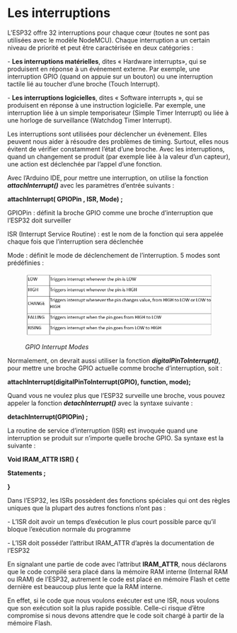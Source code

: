 # Les interruptions

L’ESP32 offre 32 interruptions pour chaque cœur (toutes ne sont pas utilisées avec le modèle NodeMCU). Chaque interruption a un certain niveau de priorité et peut être caractérisée en deux catégories :

\- **Les interruptions matérielles**, dites « Hardware interrupts», qui se produisent en réponse à un événement externe. Par exemple, une interruption GPIO (quand on appuie sur un bouton) ou une interruption tactile lié au toucher d’une broche (Touch Interrupt).

\- **Les interruptions logicielles**, dites « Software interrupts », qui se produisent en réponse à une instruction logicielle. Par exemple, une interruption liée à un simple temporisateur (Simple Timer Interrupt) ou liée à une horloge de surveillance (Watchdog Timer Interrupt).

Les interruptions sont utilisées pour déclencher un évènement. Elles peuvent nous aider à résoudre des problèmes de timing. Surtout, elles nous évitent de vérifier constamment l’état d’une broche. Avec les interruptions, quand un changement se produit (par exemple liée à la valeur d’un capteur), une action est déclenchée par l’appel d’une fonction.

Avec l’Arduino IDE, pour mettre une interruption, on utilise la fonction _**attachInterrupt()**_ avec les paramètres d’entrée suivants :

**attachInterrupt( GPIOPin , ISR, Mode) ;**

GPIOPin : définit la broche GPIO comme une broche d’interruption que l’ESP32 doit surveiller

ISR (Interrupt Service Routine) : est le nom de la fonction qui sera appelée chaque fois que l’interruption sera déclenchée

Mode : définit le mode de déclenchement de l’interruption. 5 modes sont prédéfinies :

<figure><img src=".gitbook/assets/image (4).png" alt=""><figcaption><p><em>GPIO Interrupt Modes</em></p></figcaption></figure>

Normalement, on devrait aussi utiliser la fonction _**digitalPinToInterrupt()**_, pour mettre une broche GPIO actuelle comme broche d’interruption, soit :

**attachInterrupt(digitalPinToInterrupt(GPIO), function, mode);**

Quand vous ne voulez plus que l’ESP32 surveille une broche, vous pouvez appeler la fonction _**detachInterrupt()**_ avec la syntaxe suivante :

**detachInterrupt(GPIOPin) ;**

La routine de service d’interruption (ISR) est invoquée quand une interruption se produit sur n’importe quelle broche GPIO. Sa syntaxe est la suivante :

**Void IRAM\_ATTR ISR() {**

**Statements ;**

**}**

Dans l’ESP32, les ISRs possèdent des fonctions spéciales qui ont des règles uniques que la plupart des autres fonctions n’ont pas :

\- L’ISR doit avoir un temps d’exécution le plus court possible parce qu’il bloque l’exécution normale du programme

\- L’ISR doit posséder l’attribut IRAM\_ATTR d’après la documentation de l’ESP32

En signalant une partie de code avec l’attribut **IRAM\_ATTR**, nous déclarons que le code compilé sera placé dans la mémoire RAM interne (Internal RAM ou IRAM) de l’ESP32, autrement le code est placé en mémoire Flash et cette dernière est beaucoup plus lente que la RAM interne.

En effet, si le code que nous voulons exécuter est une ISR, nous voulons que son exécution soit la plus rapide possible. Celle-ci risque d’être compromise si nous devons attendre que le code soit chargé à partir de la mémoire Flash.
